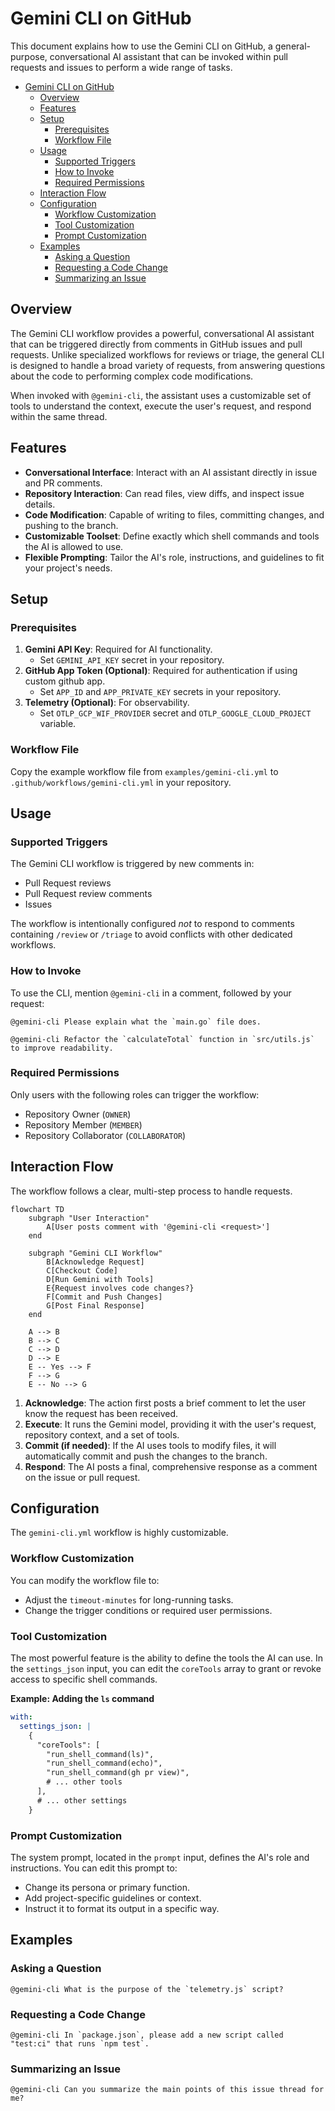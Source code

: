 # Gemini CLI on GitHub

This document explains how to use the Gemini CLI on GitHub, a general-purpose, conversational AI assistant that can be invoked within pull requests and issues to perform a wide range of tasks.

- [Gemini CLI on GitHub](#gemini-cli-on-github)
  - [Overview](#overview)
  - [Features](#features)
  - [Setup](#setup)
    - [Prerequisites](#prerequisites)
    - [Workflow File](#workflow-file)
  - [Usage](#usage)
    - [Supported Triggers](#supported-triggers)
    - [How to Invoke](#how-to-invoke)
    - [Required Permissions](#required-permissions)
  - [Interaction Flow](#interaction-flow)
  - [Configuration](#configuration)
    - [Workflow Customization](#workflow-customization)
    - [Tool Customization](#tool-customization)
    - [Prompt Customization](#prompt-customization)
  - [Examples](#examples)
    - [Asking a Question](#asking-a-question)
    - [Requesting a Code Change](#requesting-a-code-change)
    - [Summarizing an Issue](#summarizing-an-issue)

## Overview

The Gemini CLI workflow provides a powerful, conversational AI assistant that can be triggered directly from comments in GitHub issues and pull requests. Unlike specialized workflows for reviews or triage, the general CLI is designed to handle a broad variety of requests, from answering questions about the code to performing complex code modifications.

When invoked with `@gemini-cli`, the assistant uses a customizable set of tools to understand the context, execute the user's request, and respond within the same thread.

## Features

- **Conversational Interface**: Interact with an AI assistant directly in issue and PR comments.
- **Repository Interaction**: Can read files, view diffs, and inspect issue details.
- **Code Modification**: Capable of writing to files, committing changes, and pushing to the branch.
- **Customizable Toolset**: Define exactly which shell commands and tools the AI is allowed to use.
- **Flexible Prompting**: Tailor the AI's role, instructions, and guidelines to fit your project's needs.

## Setup

### Prerequisites

1.  **Gemini API Key**: Required for AI functionality.
    -   Set `GEMINI_API_KEY` secret in your repository.
2.  **GitHub App Token (Optional)**: Required for authentication if using custom github app.
    -   Set `APP_ID` and `APP_PRIVATE_KEY` secrets in your repository.
3.  **Telemetry (Optional)**: For observability.
    -   Set `OTLP_GCP_WIF_PROVIDER` secret and `OTLP_GOOGLE_CLOUD_PROJECT` variable.

### Workflow File

Copy the example workflow file from `examples/gemini-cli.yml` to `.github/workflows/gemini-cli.yml` in your repository.

## Usage

### Supported Triggers

The Gemini CLI workflow is triggered by new comments in:
- Pull Request reviews
- Pull Request review comments
- Issues

The workflow is intentionally configured *not* to respond to comments containing `/review` or `/triage` to avoid conflicts with other dedicated workflows.

### How to Invoke

To use the CLI, mention `@gemini-cli` in a comment, followed by your request:

```
@gemini-cli Please explain what the `main.go` file does.
```

```
@gemini-cli Refactor the `calculateTotal` function in `src/utils.js` to improve readability.
```

### Required Permissions

Only users with the following roles can trigger the workflow:
- Repository Owner (`OWNER`)
- Repository Member (`MEMBER`)
- Repository Collaborator (`COLLABORATOR`)

## Interaction Flow

The workflow follows a clear, multi-step process to handle requests.

```mermaid
flowchart TD
    subgraph "User Interaction"
        A[User posts comment with '@gemini-cli <request>']
    end

    subgraph "Gemini CLI Workflow"
        B[Acknowledge Request]
        C[Checkout Code]
        D[Run Gemini with Tools]
        E{Request involves code changes?}
        F[Commit and Push Changes]
        G[Post Final Response]
    end

    A --> B
    B --> C
    C --> D
    D --> E
    E -- Yes --> F
    F --> G
    E -- No --> G
```

1.  **Acknowledge**: The action first posts a brief comment to let the user know the request has been received.
2.  **Execute**: It runs the Gemini model, providing it with the user's request, repository context, and a set of tools.
3.  **Commit (if needed)**: If the AI uses tools to modify files, it will automatically commit and push the changes to the branch.
4.  **Respond**: The AI posts a final, comprehensive response as a comment on the issue or pull request.

## Configuration

The `gemini-cli.yml` workflow is highly customizable.

### Workflow Customization

You can modify the workflow file to:
- Adjust the `timeout-minutes` for long-running tasks.
- Change the trigger conditions or required user permissions.

### Tool Customization

The most powerful feature is the ability to define the tools the AI can use. In the `settings_json` input, you can edit the `coreTools` array to grant or revoke access to specific shell commands.

**Example: Adding the `ls` command**
```yaml
with:
  settings_json: |
    {
      "coreTools": [
        "run_shell_command(ls)",
        "run_shell_command(echo)",
        "run_shell_command(gh pr view)",
        # ... other tools
      ],
      # ... other settings
    }
```

### Prompt Customization

The system prompt, located in the `prompt` input, defines the AI's role and instructions. You can edit this prompt to:
- Change its persona or primary function.
- Add project-specific guidelines or context.
- Instruct it to format its output in a specific way.

## Examples

### Asking a Question
```
@gemini-cli What is the purpose of the `telemetry.js` script?
```

### Requesting a Code Change
```
@gemini-cli In `package.json`, please add a new script called "test:ci" that runs `npm test`.
```

### Summarizing an Issue
```
@gemini-cli Can you summarize the main points of this issue thread for me?
```
